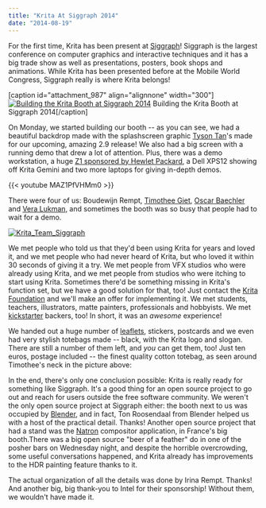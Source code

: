 ```yaml
---
title: "Krita At Siggraph 2014"
date: "2014-08-19"
---
```


For the first time, Krita has been present at [Siggraph](http://s2014.siggraph.org/)! Siggraph is the largest conference on computer graphics and interactive techniques and it has a big trade show as well as presentations, posters, book shops and animations. While Krita has been presented before at the Mobile World Congress, Siggraph really is where Krita belongs!

\[caption id="attachment\_987" align="alignnone" width="300"\][![Building the Krita Booth at Siggraph 2014](/images/posts/2014/P1000429-300x225.jpg)](https://krita.org/wp-content/uploads/2014/08/P1000429.jpg) Building the Krita Booth at Siggraph 2014\[/caption\]

On Monday, we started building our booth -- as you can see, we had a beautiful backdrop made with the splashscreen graphic [Tyson Tan](http://tysontan.deviantart.com/)'s made for our upcoming, amazing 2.9 release! We also had a big screen with a running demo that drew a lot of attention. Plus, there was a demo workstation, a huge [Z1 sponsored by Hewlet Packard](http://www8.hp.com/us/en/campaigns/workstations/z1-g2.html), a Dell XPS12 showing off Krita Gemini and two more laptops for giving in-depth demos.


{{< youtube MAZ1PfVHMm0 >}}

There were four of us: Boudewijn Rempt, [Timothee Giet](http://timotheegiet.com/blog/anim/krita-booth-at-siggraph-2014.html), [Oscar Baechler](http://ogbog.net/) and [Vera Lukman](http://shicmap.deviantart.com/), and sometimes the booth was so busy that people had to wait for a demo.

[![Krita_Team_Siggraph](/images/posts/2014/Krita_Team_Siggraph-300x200.jpg)](https://krita.org/wp-content/uploads/2014/08/Krita_Team_Siggraph.jpg)

We met people who told us that they'd been using Krita for years and loved it, and we met people who had never heard of Krita, but who loved it within 30 seconds of giving it a try. We met people from VFX studios who were already using Krita, and we met people from studios who were itching to start using Krita. Sometimes there'd be something missing in Krita's function set, but we have a good solution for that, too! Just contact the [Krita Foundation](mailto:foundation@krita.org) and we'll make an offer for implementing it. We met students, teachers, illustrators, matte painters, professionals and hobbyists. We met [kickstarter](https://www.kickstarter.com/projects/krita/krita-open-source-digital-painting-accelerate-deve) backers, too! In short, it was an _awesome_ experience!

We handed out a huge number of [leaflets](http://files.kde.org/krita/marketing/siggraph2014/siggraphbrochure.pdf), stickers, postcards and we even had very stylish totebags made -- black, with the Krita logo and slogan. There are still a number of them left, and _you_ can get them, too! Just ten euros, postage included -- the finest quality cotton totebag, as seen around Timothee's neck in the picture above:

In the end, there's only one conclusion possible: Krita is really ready for something like Siggraph. It's a good thing for an open source project to go out and reach for users outside the free software community. We weren't the only open source project at Siggraph either: the booth next to us was occupied by [Blender](http://www.blender.org), and in fact, Ton Roosendaal from Blender helped us with a host of the practical detail. Thanks! Another open source project that had a stand was the [Natron](http://natron.inria.fr/) compositor application, in France's big booth.There was a big open source "beer of a feather" do in one of the posher bars on Wednesday night, and despite the horrible overcrowding, some useful conversations happened, and Krita already has improvements to the HDR painting feature thanks to it.

The actual organization of all the details was done by Irina Rempt. Thanks! And another big, big thank-you to Intel for their sponsorship! Without them, we wouldn't have made it.
